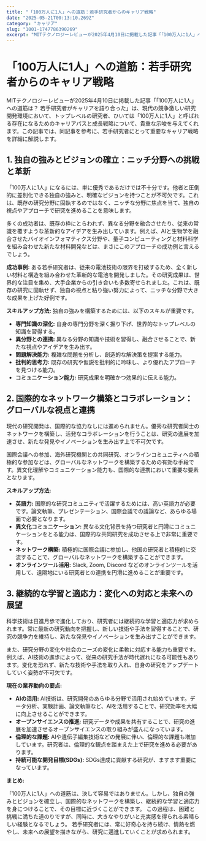 ```yaml
---
title: "「100万人に1人」への道筋：若手研究者からのキャリア戦略"
date: "2025-05-21T00:13:10.269Z"
category: "キャリア"
slug: "1001-1747786390269"
excerpt: "MITテクノロジーレビューが2025年4月10日に掲載した記事「「100万人に1人」への道筋は？ 若手研究者がキャリアを語り合った」は、現代の競争激しい研究開発環境において、トップレベルの研究者、ひいては「100万人に1人」と呼ばれる存在になるためのキャリアパスと成長戦略について、貴重な示唆を与えて..."
---
```


# 「100万人に1人」への道筋：若手研究者からのキャリア戦略

MITテクノロジーレビューが2025年4月10日に掲載した記事「「100万人に1人」への道筋は？ 若手研究者がキャリアを語り合った」は、現代の競争激しい研究開発環境において、トップレベルの研究者、ひいては「100万人に1人」と呼ばれる存在になるためのキャリアパスと成長戦略について、貴重な示唆を与えてくれます。この記事では、同記事を参考に、若手研究者にとって重要なキャリア戦略を詳細に解説します。


## 1. 独自の強みとビジョンの確立：ニッチ分野への挑戦と革新

「100万人に1人」になるには、単に優秀であるだけでは不十分です。他者と圧倒的に差別化できる独自の強みと、明確なビジョンを持つことが不可欠です。これは、既存の研究分野に固執するのではなく、ニッチな分野に焦点を当て、独自の視点やアプローチで研究を進めることを意味します。

多くの成功者は、既存の枠にとらわれず、異なる分野を融合させたり、従来の常識を覆すような革新的なアイデアを生み出しています。例えば、AIと生物学を融合させたバイオインフォマティクス分野や、量子コンピューティングと材料科学を組み合わせた新たな材料開発などは、まさにこのアプローチの成功例と言えるでしょう。

**成功事例:**  ある若手研究者は、従来の電池技術の限界を打破するため、全く新しい材料と構造を組み合わせた革新的な電池を開発しました。その研究成果は、世界的な注目を集め、大手企業からの引き合いも多数寄せられました。これは、既存の研究に固執せず、独自の視点と粘り強い努力によって、ニッチな分野で大きな成果を上げた好例です。

**スキルアップ方法:**  独自の強みを構築するためには、以下のスキルが重要です。

* **専門知識の深化:**  自身の専門分野を深く掘り下げ、世界的なトップレベルの知識を習得する。
* **異分野との連携:**  異なる分野の知識や技術を習得し、融合させることで、新たな視点やアイデアを生み出す。
* **問題解決能力:**  複雑な問題を分析し、創造的な解決策を提案する能力。
* **批判的思考力:**  既存の研究や仮説を批判的に吟味し、より優れたアプローチを見つける能力。
* **コミュニケーション能力:**  研究成果を明確かつ効果的に伝える能力。


## 2. 国際的なネットワーク構築とコラボレーション：グローバルな視点と連携

現代の研究開発は、国際的な協力なしには進められません。優秀な研究者同士のネットワークを構築し、活発なコラボレーションを行うことは、研究の進展を加速させ、新たな発見やイノベーションを生み出す上で不可欠です。

国際会議への参加、海外研究機関との共同研究、オンラインコミュニティへの積極的な参加などは、グローバルなネットワークを構築するための有効な手段です。異文化理解やコミュニケーション能力も、国際的な連携において重要な要素となります。

**スキルアップ方法:**

* **英語力:**  国際的な研究コミュニティで活躍するためには、高い英語力が必要です。論文執筆、プレゼンテーション、国際会議での議論など、あらゆる場面で必要となります。
* **異文化コミュニケーション:**  異なる文化背景を持つ研究者と円滑にコミュニケーションをとる能力は、国際的な共同研究を成功させる上で非常に重要です。
* **ネットワーク構築:**  積極的に国際会議に参加し、他国の研究者と積極的に交流することで、グローバルなネットワークを構築することができます。
* **オンラインツール活用:**  Slack, Zoom, Discord などのオンラインツールを活用して、遠隔地にいる研究者との連携を円滑に進めることが重要です。


## 3. 継続的な学習と適応力：変化への対応と未来への展望

科学技術は日進月歩で進化しており、研究者には継続的な学習と適応力が求められます。常に最新の研究動向を把握し、新しい技術や手法を習得することで、研究の競争力を維持し、新たな発見やイノベーションを生み出すことができます。

また、研究分野の変化や社会のニーズの変化に柔軟に対応する能力も重要です。例えば、AI技術の進歩によって、従来の研究手法が時代遅れになる可能性もあります。変化を恐れず、新たな技術や手法を取り入れ、自身の研究をアップデートしていく姿勢が不可欠です。

**現在の業界動向の要点:**

* **AIの活用:**  AI技術は、研究開発のあらゆる分野で活用され始めています。データ分析、実験計画、論文執筆など、AIを活用することで、研究効率を大幅に向上させることができます。
* **オープンサイエンスの推進:**  研究データや成果を共有することで、研究の進展を加速させるオープンサイエンスの取り組みが盛んになっています。
* **倫理的な課題:**  AIや遺伝子編集技術などの発展に伴い、倫理的な課題も増加しています。研究者は、倫理的な観点を踏まえた上で研究を進める必要があります。
* **持続可能な開発目標(SDGs):**  SDGs達成に貢献する研究が、ますます重要になっています。


**まとめ:**

「100万人に1人」への道筋は、決して容易ではありません。しかし、独自の強みとビジョンを確立し、国際的なネットワークを構築し、継続的な学習と適応力を身につけることで、その目標に近づくことができます。  この過程は、困難と挑戦に満ちた道のりですが、同時に、大きなやりがいと充実感を得られる素晴らしい経験となるでしょう。  若手研究者には、常に好奇心を持ち続け、情熱を燃やし、未来への展望を描きながら、研究に邁進していくことが求められます。
